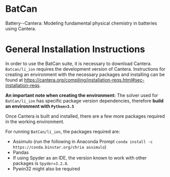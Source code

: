 # BatCan
Battery--Cantera: Modeling fundamental physical chemistry in batteries using Cantera. 

# General Installation Instructions

In order to use the BatCan suite, it is necessary to download Cantera. `Batcan/li_ion` requires the development version of Cantera. Instructions for creating an environment with the necessary packages and installing can be found at https://cantera.org/compiling/installation-reqs.html#sec-installation-reqs. 

__An important note when creating the environment:__ The solver used for `BatCan/li_ion` has specific package version dependencies, therefore __build an environment with `Python=3.5`__

Once Cantera is built and installed, there are a few more packages required in the working environment. 

For running `BatCan/li_ion`, the packages required are:

- Assimulo (run the following in Anaconda Prompt `conda install -c https://conda.binstar.org/chria assimulo`)
- Pandas
- If using Spyder as an IDE, the version known to work with other packages is `Spyder=3.2.8`.
- Pywin32 might also be required
